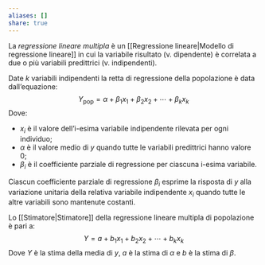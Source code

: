```yaml
---
aliases: []
share: true
---
```


La *regressione lineare multipla* è un [[Regressione lineare|Modello di regressione lineare]] in cui la variabile risultato (v. dipendente) è correlata a due o più variabili predittrici (v. indipendenti).

Date $k$ variabili indipendenti la retta di regressione della popolazione è data dall’equazione:
$$Y_\text{pop} = \alpha + \beta_1x_1 + \beta_2x_2+\cdots+\beta_kx_k$$
Dove:
- $x_i$ è il valore dell’i-esima variabile indipendente rilevata per ogni individuo;
- $\alpha$ è il valore medio di $y$ quando tutte le variabili predittrici hanno valore $0$;
- $\beta_i$ è il coefficiente parziale di regressione per ciascuna i-esima variabile.

Ciascun coefficiente parziale di regressione $\beta_i$ esprime la risposta di $y$ alla variazione unitaria della relativa variabile indipendente $x_i$ quando tutte le altre variabili sono mantenute costanti.

Lo [[Stimatore|Stimatore]] della regressione lineare multipla di popolazione è pari a:
$$Y=a+b_1x_1+b_2x_2+\cdots+b_kx_k$$
Dove $Y$ è la stima della media di $y$, $a$ è la stima di $\alpha$ e $b$ è la stima di $\beta$.